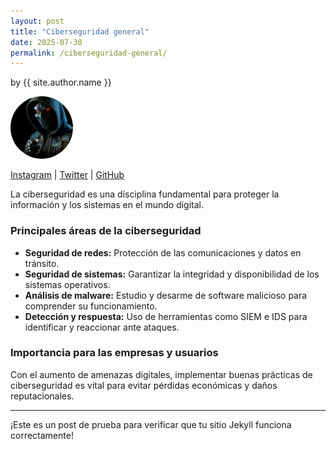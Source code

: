 ```yaml
---
layout: post
title: "Ciberseguridad general"
date: 2025-07-30
permalink: /ciberseguridad-general/
---
```


<p>by {{ site.author.name }}</p>
<img src="/assets/images/Cypher2.jpg" alt="Foto de perfil CypherHero" width="100" style="border-radius: 50%;">

<p>
  <a href="{{ site.author.instagram }}">Instagram</a> |
  <a href="{{ site.author.twitter }}">Twitter</a> |
  <a href="{{ site.author.github }}">GitHub</a>
</p>

La ciberseguridad es una disciplina fundamental para proteger la información y los sistemas en el mundo digital.

### Principales áreas de la ciberseguridad

- **Seguridad de redes:** Protección de las comunicaciones y datos en tránsito.
- **Seguridad de sistemas:** Garantizar la integridad y disponibilidad de los sistemas operativos.
- **Análisis de malware:** Estudio y desarme de software malicioso para comprender su funcionamiento.
- **Detección y respuesta:** Uso de herramientas como SIEM e IDS para identificar y reaccionar ante ataques.

### Importancia para las empresas y usuarios

Con el aumento de amenazas digitales, implementar buenas prácticas de ciberseguridad es vital para evitar pérdidas económicas y daños reputacionales.

---

¡Este es un post de prueba para verificar que tu sitio Jekyll funciona correctamente!
